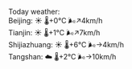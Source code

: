 Today weather:  
Beijing: ☀️   🌡️+0°C 🌬️↗4km/h  
Tianjin: ☀️   🌡️+1°C 🌬️↗7km/h  
Shijiazhuang: ☀️   🌡️+6°C 🌬️→4km/h  
Tangshan: ☁️   🌡️+2°C 🌬️→10km/h  

